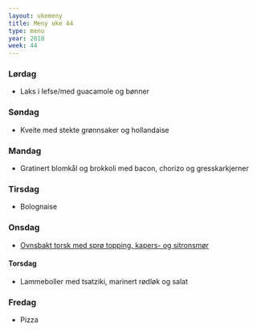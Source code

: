 ```yaml
---
layout: ukemeny
title: Meny uke 44
type: menu
year: 2018
week: 44
---
```


### Lørdag

- Laks i lefse/med guacamole og bønner

### Søndag

- Kveite med stekte grønnsaker og hollandaise

### Mandag

- Gratinert blomkål og brokkoli med bacon, chorizo og gresskarkjerner

### Tirsdag

- Bolognaise

### Onsdag

- [Ovnsbakt torsk med sprø topping, kapers- og sitronsmør](https://www.godt.no/oppskrift/8246/ovnsbakt-torsk-med-sproe-topping-kapers-og-sitronsmoer)

#### Torsdag

- Lammeboller med tsatziki, marinert rødløk og salat

### Fredag

- Pizza

